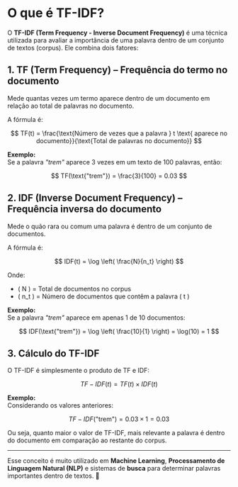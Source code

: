 # O que é TF-IDF?  

O **TF-IDF (Term Frequency - Inverse Document Frequency)** é uma técnica utilizada para avaliar a importância de uma palavra dentro de um conjunto de textos (corpus). Ele combina dois fatores:  

## 1. TF (Term Frequency) – Frequência do termo no documento  
Mede quantas vezes um termo aparece dentro de um documento em relação ao total de palavras no documento.  

A fórmula é:  

$$
TF(t) = \frac{\text{Número de vezes que a palavra } t \text{ aparece no documento}}{\text{Total de palavras no documento}}
$$

**Exemplo:**  
Se a palavra *"trem"* aparece 3 vezes em um texto de 100 palavras, então:  

$$
TF(\text{"trem"}) = \frac{3}{100} = 0.03
$$  

## 2. IDF (Inverse Document Frequency) – Frequência inversa do documento  
Mede o quão rara ou comum uma palavra é dentro de um conjunto de documentos.  

A fórmula é:  

$$
IDF(t) = \log \left( \frac{N}{n_t} \right)
$$  

Onde:  
- \( N \) = Total de documentos no corpus  
- \( n_t \) = Número de documentos que contêm a palavra \( t \)  

**Exemplo:**  
Se a palavra *"trem"* aparece em apenas 1 de 10 documentos:  

$$
IDF(\text{"trem"}) = \log \left( \frac{10}{1} \right) = \log(10) = 1
$$  

## 3. Cálculo do TF-IDF  
O TF-IDF é simplesmente o produto de TF e IDF:  

$$
TF-IDF(t) = TF(t) \times IDF(t)
$$  

**Exemplo:**  
Considerando os valores anteriores:  

$$
TF-IDF(\text{"trem"}) = 0.03 \times 1 = 0.03
$$  

Ou seja, quanto maior o valor de TF-IDF, mais relevante a palavra é dentro do documento em comparação ao restante do corpus.  

---

Esse conceito é muito utilizado em **Machine Learning**, **Processamento de Linguagem Natural (NLP)** e sistemas de **busca** para determinar palavras importantes dentro de textos. 🚀
